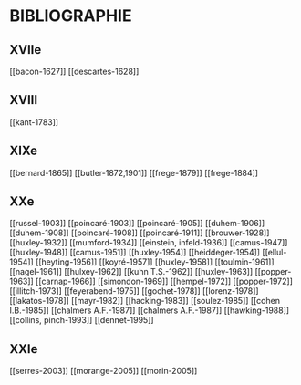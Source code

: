 # BIBLIOGRAPHIE
## XVIIe
[[bacon-1627]]
[[descartes-1628]]
## XVIII
[[kant-1783]]
## XIXe
[[bernard-1865]]
[[butler-1872,1901]]
[[frege-1879]]
[[frege-1884]]
## XXe
[[russel-1903]]
[[poincaré-1903]]
[[poincaré-1905]]
[[duhem-1906]]
[[duhem-1908]]
[[poincaré-1908]]
[[poincaré-1911]]
[[brouwer-1928]]
[[huxley-1932]]
[[mumford-1934]]
[[einstein, infeld-1936]]
[[camus-1947]]
[[huxley-1948]]
[[camus-1951]]
[[huxley-1954]]
[[heiddeger-1954]]
[[ellul-1954]]
[[heyting-1956]]
[[koyré-1957]]
[[huxley-1958]]
[[toulmin-1961]]
[[nagel-1961]]
[[hulxey-1962]]
[[kuhn T.S.-1962]]
[[huxley-1963]]
[[popper-1963]]
[[carnap-1966]]
[[simondon-1969]]
[[hempel-1972]]
[[popper-1972]]
[[illitch-1973]]
[[feyerabend-1975]]
[[gochet-1978]]
[[lorenz-1978]]
[[lakatos-1978]]
[[mayr-1982]]
[[hacking-1983]]
[[soulez-1985]]
[[cohen I.B.-1985]]
[[chalmers A.F.-1987]]
[[chalmers A.F.-1987]]
[[hawking-1988]]
[[collins, pinch-1993]]
[[dennet-1995]]
## XXIe
[[serres-2003]]
[[morange-2005]]
[[morin-2005]]






